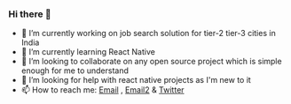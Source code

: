### Hi there 👋

- 🔭 I’m currently working on job search solution for tier-2 tier-3  cities in India
- 🌱 I’m currently learning React Native
- 👯 I’m looking to collaborate on any open source project which is simple enough for me to understand
- 🤔 I’m looking for help with react native projects as I'm new to it
- 📫 How to reach me: [Email](mailto:reebaljavedkhan1@gmail.com) , [Email2](mailto:zetatechcc@gmail.com) & [Twitter](https://twitter.com/Zokemore)
